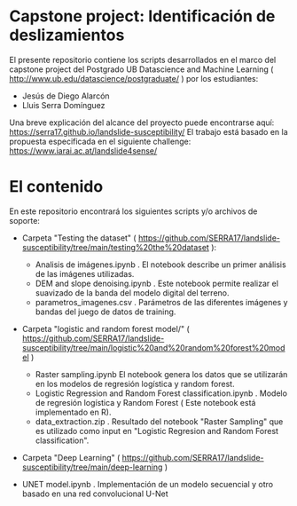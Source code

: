 # Capstone project: Identificación de deslizamientos

El presente repositorio contiene los scripts desarrollados en el marco del capstone project del Postgrado UB Datascience and Machine Learning (  http://www.ub.edu/datascience/postgraduate/ ) por los estudiantes:
- Jesús de Diego Alarcón
- Lluis Serra Domínguez

Una breve explicación del alcance del proyecto puede encontrarse aquí: https://serra17.github.io/landslide-susceptibility/
El trabajo está basado en la propuesta especificada en el siguiente challenge: https://www.iarai.ac.at/landslide4sense/ 

# El contenido

En este repositorio encontrará los siguientes scripts y/o archivos de soporte:
- Carpeta "Testing the dataset" ( https://github.com/SERRA17/landslide-susceptibility/tree/main/testing%20the%20dataset ):
  - Analisis de imágenes.ipynb . El notebook describe un primer análisis de las imágenes utilizadas.
  - DEM and slope denoising.ipynb . Este notebook permite realizar el suavizado de la banda del modelo digital del terreno.
  - parametros_imagenes.csv . Parámetros de las diferentes imágenes y bandas del juego de datos de training.

- Carpeta "logistic and random forest model/" ( https://github.com/SERRA17/landslide-susceptibility/tree/main/logistic%20and%20random%20forest%20model )
  - Raster sampling.ipynb El notebook genera los datos que se utilizarán en los modelos de regresión logística y random forest.
  - Logistic Regression and Random Forest classification.ipynb . Modelo de regresión logística y Random Forest ( Este notebook está implementado en R).
  - data_extraction.zip . Resultado del notebook "Raster Sampling" que es utilizado como input en "Logistic Regresion and Random Forest classification".

- Carpeta "Deep Learning" ( https://github.com/SERRA17/landslide-susceptibility/tree/main/deep-learning )
- UNET model.ipynb . Implementación de un modelo secuencial y otro basado en una red convolucional U-Net





